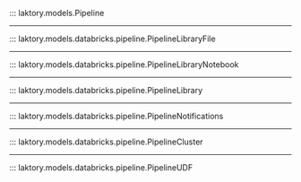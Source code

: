 ::: laktory.models.Pipeline

---

::: laktory.models.databricks.pipeline.PipelineLibraryFile

---

::: laktory.models.databricks.pipeline.PipelineLibraryNotebook

---

::: laktory.models.databricks.pipeline.PipelineLibrary

---

::: laktory.models.databricks.pipeline.PipelineNotifications

---

::: laktory.models.databricks.pipeline.PipelineCluster

---

::: laktory.models.databricks.pipeline.PipelineUDF

